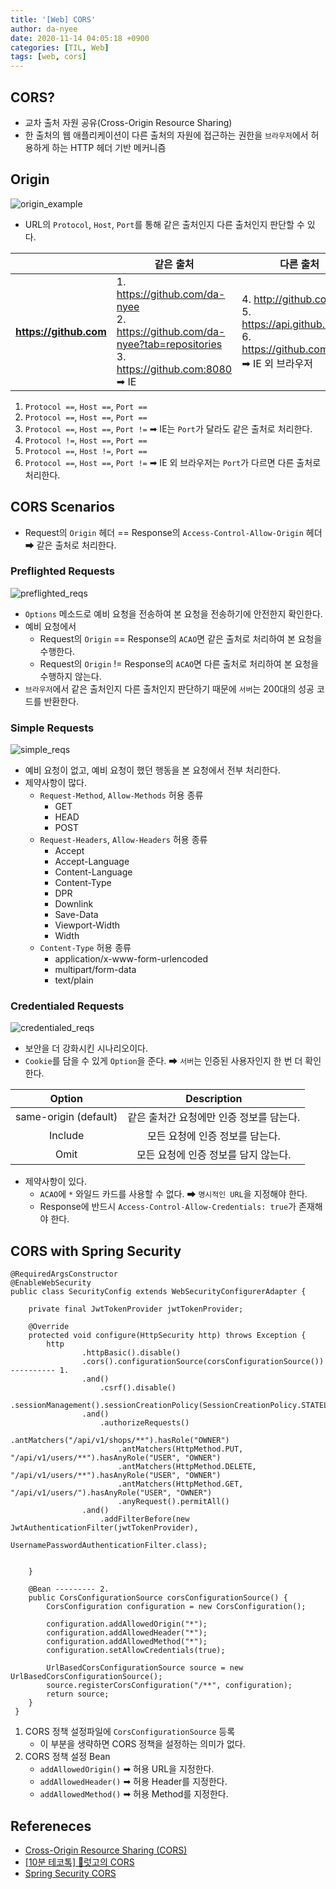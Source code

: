 ```yaml
---
title: '[Web] CORS'
author: da-nyee
date: 2020-11-14 04:05:18 +0900
categories: [TIL, Web]
tags: [web, cors]
---
```


## CORS?

- 교차 출처 자원 공유(Cross-Origin Resource Sharing)
- 한 출처의 웹 애플리케이션이 다른 출처의 자원에 접근하는 권한을 `브라우저`에서 허용하게 하는 HTTP 헤더 기반 메커니즘

## Origin

![origin_example](https://user-images.githubusercontent.com/50176238/99088237-214d2180-260f-11eb-9a3a-8264c1bb3740.png)

- URL의 `Protocol`, `Host`, `Port`를 통해 같은 출처인지 다른 출처인지 판단할 수 있다.

|                                          |<center>같은 출처</center>|<center>다른 출처</center>|
|------------------------------------------|--------------------------|-------------------------|
|<center><b>https://github.com</b></center>|1. https://github.com/da-nyee<br/>2. https://github.com/da-nyee?tab=repositories<br/>3. https://github.com:8080 ➡ IE|4. http://github.com<br/>5. https://api.github.com<br/>6. https://github.com:8080 ➡ IE 외 브라우저|

1. `Protocol ==`, `Host ==`, `Port ==`<br/>
2. `Protocol ==`, `Host ==`, `Port ==`<br/>
3. `Protocol ==`, `Host ==`, `Port !=` ➡ IE는 `Port`가 달라도 같은 출처로 처리한다.<br/>
4. `Protocol !=`, `Host ==`, `Port ==`<br/>
5. `Protocol ==`, `Host !=`, `Port ==`<br/>
6. `Protocol ==`, `Host ==`, `Port !=` ➡ IE 외 브라우저는 `Port`가 다르면 다른 출처로 처리한다.

## CORS Scenarios

- Request의 `Origin` 헤더 == Response의 `Access-Control-Allow-Origin` 헤더 ➡ 같은 출처로 처리한다.

### Preflighted Requests

![preflighted_reqs](https://user-images.githubusercontent.com/50176238/99097838-8575e280-261b-11eb-9f06-83f6e8572043.png)

- `Options` 메소드로 예비 요청을 전송하여 본 요청을 전송하기에 안전한지 확인한다.
- 예비 요청에서
    - Request의 `Origin` == Response의 `ACAO`면 같은 출처로 처리하여 본 요청을 수행한다.
    - Request의 `Origin` != Response의 `ACAO`면 다른 출처로 처리하여 본 요청을 수행하지 않는다.
- `브라우저`에서 같은 출처인지 다른 출처인지 판단하기 때문에 `서버`는 200대의 성공 코드를 반환한다.

### Simple Requests

![simple_reqs](https://user-images.githubusercontent.com/50176238/99097867-8d358700-261b-11eb-898a-74987f9ede2c.png)

- 예비 요청이 없고, 예비 요청이 했던 행동을 본 요청에서 전부 처리한다.
- 제약사항이 많다.
    - `Request-Method`, `Allow-Methods` 허용 종류
        - GET
        - HEAD
        - POST
    - `Request-Headers`, `Allow-Headers` 허용 종류
        - Accept
        - Accept-Language
        - Content-Language
        - Content-Type
        - DPR
        - Downlink
        - Save-Data
        - Viewport-Width
        - Width
    - `Content-Type` 허용 종류
        - application/x-www-form-urlencoded
        - multipart/form-data
        - text/plain

### Credentialed Requests

![credentialed_reqs](https://user-images.githubusercontent.com/50176238/99097887-932b6800-261b-11eb-934a-a84ba52e317b.png)

- 보안을 더 강화시킨 시나리오이다.
- `Cookie`를 담을 수 있게 `Option`을 준다. ➡ `서버`는 인증된 사용자인지 한 번 더 확인한다.

|<center>Option</center>|<center>Description</center>|
|-----------------------|----------------------------|
|<center>same-origin (default)</center>|<center>같은 출처간 요청에만 인증 정보를 담는다.</center>|
|<center>Include</center>|<center>모든 요청에 인증 정보를 담는다.</center>|
|<center>Omit</center>|<center>모든 요청에 인증 정보를 담지 않는다.</center>|

- 제약사항이 있다.
    - `ACAO`에 `*` 와일드 카드를 사용할 수 없다. ➡ `명시적인 URL`을 지정해야 한다.
    - Response에 반드시 `Access-Control-Allow-Credentials: true`가 존재해야 한다.

## CORS with Spring Security

```
@RequiredArgsConstructor
@EnableWebSecurity
public class SecurityConfig extends WebSecurityConfigurerAdapter {

    private final JwtTokenProvider jwtTokenProvider;

    @Override
    protected void configure(HttpSecurity http) throws Exception {
        http
                .httpBasic().disable()
                .cors().configurationSource(corsConfigurationSource())  ---------- 1.
                .and()
                    .csrf().disable()
                .sessionManagement().sessionCreationPolicy(SessionCreationPolicy.STATELESS)
                .and()
                    .authorizeRequests()
                        .antMatchers("/api/v1/shops/**").hasRole("OWNER")
                        .antMatchers(HttpMethod.PUT, "/api/v1/users/**").hasAnyRole("USER", "OWNER")
                        .antMatchers(HttpMethod.DELETE, "/api/v1/users/**").hasAnyRole("USER", "OWNER")
                        .antMatchers(HttpMethod.GET, "/api/v1/users/").hasAnyRole("USER", "OWNER")
                        .anyRequest().permitAll()
                .and()
                    .addFilterBefore(new JwtAuthenticationFilter(jwtTokenProvider),
                            UsernamePasswordAuthenticationFilter.class);


    }

    @Bean --------- 2.
    public CorsConfigurationSource corsConfigurationSource() {
        CorsConfiguration configuration = new CorsConfiguration();

        configuration.addAllowedOrigin("*");
        configuration.addAllowedHeader("*");
        configuration.addAllowedMethod("*");
        configuration.setAllowCredentials(true);

        UrlBasedCorsConfigurationSource source = new UrlBasedCorsConfigurationSource();
        source.registerCorsConfiguration("/**", configuration);
        return source;
    }
 }
```

1. CORS 정책 설정파일에 `CorsConfigurationSource` 등록
    - 이 부분을 생략하면 CORS 정책을 설정하는 의미가 없다.
2. CORS 정책 설정 Bean
    - `addAllowedOrigin()` ➡ 허용 URL을 지정한다.
    - `addAllowedHeader()` ➡ 허용 Header를 지정한다.
    - `addAllowedMethod()` ➡ 허용 Method를 지정한다.

## Refereneces

- [Cross-Origin Resource Sharing (CORS)](https://developer.mozilla.org/en-US/docs/Web/HTTP/CORS)
- [[10분 테코톡] 🤠럿고의 CORS](https://www.youtube.com/watch?v=7iGIfcEsc2g&t=604s)
- [Spring Security CORS](https://toycoms.tistory.com/37)